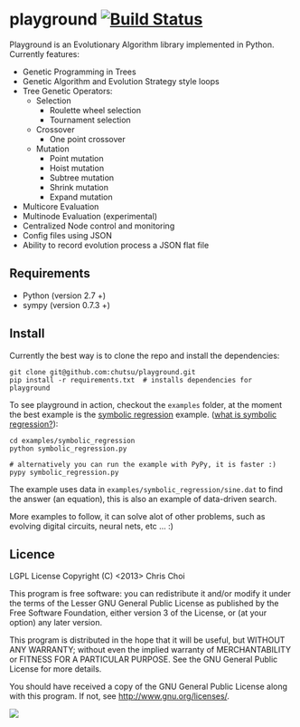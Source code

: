 # playground [![Build Status](https://travis-ci.org/chutsu/playground.png)][1]
Playground is an Evolutionary Algorithm library implemented in Python. Currently
features:

- Genetic Programming in Trees
- Genetic Algorithm and Evolution Strategy style loops
- Tree Genetic Operators:
    - Selection
        - Roulette wheel selection
        - Tournament selection
    - Crossover
        - One point crossover
    - Mutation
        - Point mutation
        - Hoist mutation
        - Subtree mutation
        - Shrink mutation
        - Expand mutation
- Multicore Evaluation
- Multinode Evaluation (experimental)
- Centralized Node control and monitoring
- Config files using JSON
- Ability to record evolution process a JSON flat file


## Requirements

- Python (version 2.7 +)
- sympy (version 0.7.3 +)


## Install

Currently the best way is to clone the repo and install the dependencies:

    git clone git@github.com:chutsu/playground.git
    pip install -r requirements.txt  # installs dependencies for playground

To see playground in action, checkout the `examples` folder, at the moment
the best example is the [symbolic regression][4] example.
([what is symbolic regression?][3]):

    cd examples/symbolic_regression
    python symbolic_regression.py

    # alternatively you can run the example with PyPy, it is faster :)
    pypy symbolic_regression.py

The example uses data in `examples/symbolic_regression/sine.dat` to find the
answer (an equation), this is also an example of data-driven search.

More examples to follow, it can solve alot of other problems, such as
evolving digital circuits, neural nets, etc ... :)


## Licence
LGPL License
Copyright (C) <2013> Chris Choi

This program is free software: you can redistribute it and/or modify it under
the terms of the Lesser GNU General Public License as published by the Free
Software Foundation, either version 3 of the License, or (at your option) any
later version.

This program is distributed in the hope that it will be useful, but WITHOUT ANY
WARRANTY; without even the implied warranty of MERCHANTABILITY or FITNESS FOR A
PARTICULAR PURPOSE.  See the GNU General Public License for more details.

You should have received a copy of the GNU General Public License along with
this program.  If not, see <http://www.gnu.org/licenses/>.

[![](https://d2weczhvl823v0.cloudfront.net/chutsu/playground/trend.png)][2]

[1]: https://travis-ci.org/chutsu/playground
[2]: https://bitdeli.com/free
[3]: http://www.symbolicregression.com/?q=faq
[4]: https://github.com/chutsu/playground/tree/master/examples/symbolic_regression
